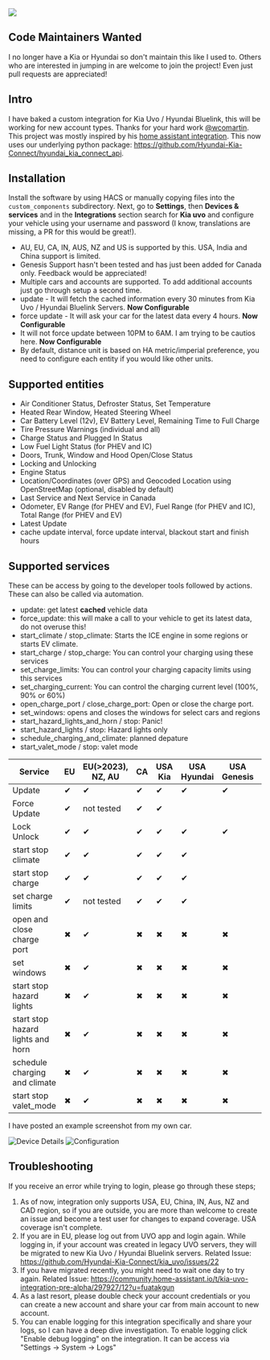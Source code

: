 <img src="https://img.shields.io/badge/dynamic/json?color=41BDF5&logo=home-assistant&label=integration%20usage&suffix=%20installs&cacheSeconds=15600&url=https://analytics.home-assistant.io/custom_integrations.json&query=$.kia_uvo.total">

## Code Maintainers Wanted

I no longer have a Kia or Hyundai so don't maintain this like I used to. Others who are interested in jumping in are welcome to join the project! Even just pull requests are appreciated!

## Intro

I have baked a custom integration for Kia Uvo / Hyundai Bluelink, this will be working for new account types. Thanks for your hard work [@wcomartin](https://github.com/wcomartin/kiauvo). This project was mostly inspired by his [home assistant integration](https://github.com/wcomartin/kia_uvo). This now uses our underlying python package: https://github.com/Hyundai-Kia-Connect/hyundai_kia_connect_api.

## Installation

Install the software by using HACS or manually copying files into the `custom_components` subdirectory. Next, go to **Settings**, then **Devices & services** and in the **Integrations** section search for **Kia uvo** and configure your vehicle using your username and password (I know, translations are missing, a PR for this would be great!).

- AU, EU, CA, IN, AUS, NZ and US is supported by this. USA, India and China support is limited.
- Genesis Support hasn't been tested and has just been added for Canada only. Feedback would be appreciated!
- Multiple cars and accounts are supported. To add additional accounts just go through setup a second time.
- update - It will fetch the cached information every 30 minutes from Kia Uvo / Hyundai Bluelink Servers. **Now Configurable**
- force update - It will ask your car for the latest data every 4 hours. **Now Configurable**
- It will not force update between 10PM to 6AM. I am trying to be cautios here. **Now Configurable**
- By default, distance unit is based on HA metric/imperial preference, you need to configure each entity if you would like other units.

## Supported entities

- Air Conditioner Status, Defroster Status, Set Temperature
- Heated Rear Window, Heated Steering Wheel
- Car Battery Level (12v), EV Battery Level, Remaining Time to Full Charge
- Tire Pressure Warnings (individual and all)
- Charge Status and Plugged In Status
- Low Fuel Light Status (for PHEV and IC)
- Doors, Trunk, Window and Hood Open/Close Status
- Locking and Unlocking
- Engine Status
- Location/Coordinates (over GPS) and Geocoded Location using OpenStreetMap (optional, disabled by default)
- Last Service and Next Service in Canada
- Odometer, EV Range (for PHEV and EV), Fuel Range (for PHEV and IC), Total Range (for PHEV and EV)
- Latest Update
- cache update interval, force update interval, blackout start and finish hours

## Supported services

These can be access by going to the developer tools followed by actions. These can also be called via automation.

- update: get latest **cached** vehicle data
- force_update: this will make a call to your vehicle to get its latest data, do not overuse this!
- start_climate / stop_climate: Starts the ICE engine in some regions or starts EV climate.
- start_charge / stop_charge: You can control your charging using these services
- set_charge_limits: You can control your charging capacity limits using this services
- set_charging_current: You can control the charging current level (100%, 90% or 60%)
- open_charge_port / close_charge_port: Open or close the charge port.
- set_windows: opens and closes the windows for select cars and regions
- start_hazard_lights_and_horn / stop: Panic!
- start_hazard_lights / stop: Hazard lights only
- schedule_charging_and_climate: planned depature
- start_valet_mode / stop: valet mode

| Service                           | EU  | EU(>2023), NZ, AU | CA  | USA Kia | USA Hyundai | USA Genesis | China | India |
| --------------------------------- | --- | ----------------- | --- | ------- | ----------- | ----------- | ----- | ----- |
| Update                            | ✔  | ✔                | ✔  | ✔      | ✔          | ✔          | ✔    | ✔    |
| Force Update                      | ✔  | not tested        | ✔  | ✔      |             |             | ✔    | ✔    |
| Lock Unlock                       | ✔  | ✔                | ✔  | ✔      | ✔          | ✔          | ✔    | ✔    |
| start stop climate                | ✔  | ✔                | ✔  | ✔      | ✔          |             | ✔    | ✔    |
| start stop charge                 | ✔  | ✔                | ✔  | ✔      | ✔          |             |       |       |
| set charge limits                 | ✔  | not tested        | ✔  | ✔      | ✔          |             |       |       |
| open and close charge port        | ✖  | ✔                | ✖  | ✖      | ✖          | ✖          | ✖    |       |
| set windows                       | ✖  | ✔                | ✖  | ✖      | ✖          | ✖          | ✖    |       |
| start stop hazard lights          | ✖  | ✔                | ✖  | ✖      | ✖          | ✖          | ✖    |       |
| start stop hazard lights and horn | ✖  | ✔                | ✖  | ✖      | ✖          | ✖          | ✖    | ✔    |
| schedule charging and climate     | ✖  | ✔                | ✖  | ✖      | ✖          | ✖          | ✖    |       |
| start stop valet_mode             | ✖  | ✔                | ✖  | ✖      | ✖          | ✖          | ✖    |       |

I have posted an example screenshot from my own car.

![Device Details](https://github.com/Hyundai-Kia-Connect/kia_uvo/blob/master/Device%20Details.PNG?raw=true)
![Configuration](https://github.com/Hyundai-Kia-Connect/kia_uvo/blob/master/Configuration.PNG?raw=true)

## Troubleshooting

If you receive an error while trying to login, please go through these steps;

1. As of now, integration only supports USA, EU, China, IN, Aus, NZ and CAD region, so if you are outside, you are more than welcome to create an issue and become a test user for changes to expand coverage. USA coverage isn't complete.
2. If you are in EU, please log out from UVO app and login again. While logging in, if your account was created in legacy UVO servers, they will be migrated to new Kia Uvo / Hyundai Bluelink servers. Related Issue: https://github.com/Hyundai-Kia-Connect/kia_uvo/issues/22
3. If you have migrated recently, you might need to wait one day to try again. Related Issue: https://community.home-assistant.io/t/kia-uvo-integration-pre-alpha/297927/12?u=fuatakgun
4. As a last resort, please double check your account credentials or you can create a new account and share your car from main account to new account.
5. You can enable logging for this integration specifically and share your logs, so I can have a deep dive investigation. To enable logging click "Enable debug logging" on the integration. It can be access via "Settings -> System -> Logs"
